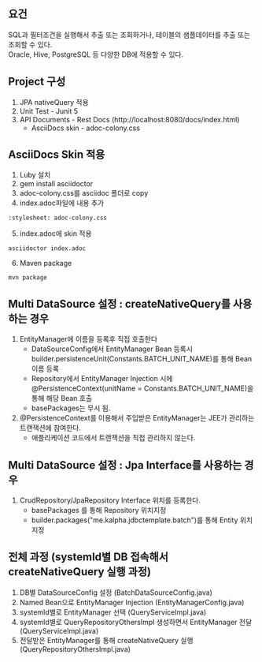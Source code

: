 ## 요건
SQL과 필터조건을 실행해서 추출 또는 조회하거나, 테이블의 샘플데이터를 추출 또는 조회할 수 있다.
<br>
Oracle, Hive, PostgreSQL 등 다양한 DB에 적용할 수 있다.

## Project 구성
1. JPA nativeQuery 적용
2. Unit Test - Junit 5
3. API Documents - Rest Docs (http://localhost:8080/docs/index.html)    
   * AsciiDocs skin - adoc-colony.css

## AsciiDocs Skin 적용
1. Luby 설치
2. gem install asciidoctor
3. adoc-colony.css를 asciidoc 폴더로 copy 
4. index.adoc파일에 내용 추가
```
:stylesheet: adoc-colony.css
```
5. index.adoc에 skin 적용
```shell
asciidoctor index.adoc
```
6. Maven package
```shell
mvn package
```

## Multi DataSource 설정 : createNativeQuery를 사용하는 경우
1. EntityManager에 이름을 등록후 직접 호출한다
   - DataSourceConfig에서 EntityManager Bean 등록시 builder.persistenceUnit(Constants.BATCH_UNIT_NAME)를 통해 Bean 이름 등록
   - Repository에서 EntityManager Injection 시에 @PersistenceContext(unitName = Constants.BATCH_UNIT_NAME)을 통해 해당 Bean 호출
   - basePackages는 무시 됨.
2. @PersistenceContext를 이용해서 주입받은 EntityManager는 JEE가 관리하는 트랜잭션에 참여한다.
   - 애플리케이션 코드에서 트랜잭션을 직접 관리하지 않는다.   

## Multi DataSource 설정 : Jpa Interface를 사용하는 경우
1. CrudRepository/JpaRepository Interface 위치를 등록한다.
   - basePackages 를 통해 Repository 위치지정
   - builder.packages("me.kalpha.jdbctemplate.batch")를 통해 Entity 위치지정


## 전체 과정 (systemId별 DB 접속해서 createNativeQuery 실행 과정)
1. DB별 DataSourceConfig 설정 (BatchDataSourceConfig.java)
2. Named Bean으로 EntityManager Injection (EntityManagerConfig.java)
3. systemId별로 EntityManager 선택 (QueryServiceImpl.java)
4. systemId별로 QueryRepositoryOthersImpl 생성하면서 EntityManager 전달 (QueryServiceImpl.java)
5. 전달받은 EntityManager를 통해 createNativeQuery 실행  (QueryRepositoryOthersImpl.java)
